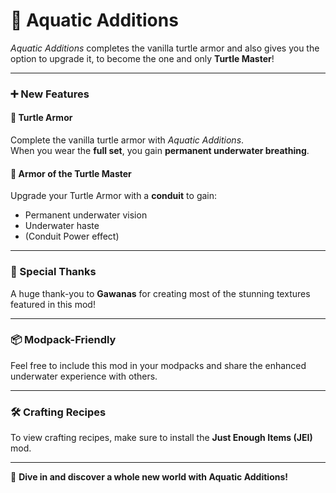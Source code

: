 # 🐢 Aquatic Additions

*Aquatic Additions* completes the vanilla turtle armor and also gives you the option to upgrade it, to become the one and only **Turtle Master**!

---

### ➕ New Features

#### 🐢 Turtle Armor
Complete the vanilla turtle armor with *Aquatic Additions*.  
When you wear the **full set**, you gain **permanent underwater breathing**.

#### 👑 Armor of the Turtle Master
Upgrade your Turtle Armor with a **conduit** to gain:
- Permanent underwater vision
- Underwater haste
- (Conduit Power effect)

---

### 🙏 Special Thanks
A huge thank-you to **Gawanas** for creating most of the stunning textures featured in this mod!

---

### 📦 Modpack-Friendly
Feel free to include this mod in your modpacks and share the enhanced underwater experience with others.

---

### 🛠 Crafting Recipes
To view crafting recipes, make sure to install the **Just Enough Items (JEI)** mod.

---

🌊 **Dive in and discover a whole new world with Aquatic Additions!**

